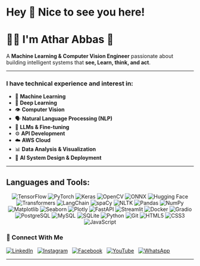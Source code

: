 # Hey 👋 Nice to see you here!

# 👨‍💻 I'm Athar Abbas 🚀

A **Machine Learning & Computer Vision Engineer** passionate about building intelligent systems that **see, Learn, think, and act**.

---

### I have technical experience and interest in:

* 🤖 **Machine Learning**
* 🧠 **Deep Learning**
* 👁️ **Computer Vision**
* 🗣️ **Natural Language Processing (NLP)**
* 🦙 **LLMs & Fine-tuning**
* ⚙️ **API Development**
* ☁️ **AWS Cloud**
* 📊 **Data Analysis & Visualization**
* 🎯 **AI System Design & Deployment**

---
## Languages and Tools:

<p align="center">
  <!-- ML/DL -->
  <img src="https://img.shields.io/badge/TensorFlow-FF6F00?style=flat&logo=tensorflow&logoColor=white" title="TensorFlow">
  <img src="https://img.shields.io/badge/PyTorch-EE4C2C?style=flat&logo=pytorch&logoColor=white" title="PyTorch">
  <img src="https://img.shields.io/badge/Keras-D00000?style=flat&logo=keras&logoColor=white" title="Keras">
  <img src="https://img.shields.io/badge/OpenCV-5C3EE8?style=flat&logo=opencv&logoColor=white" title="OpenCV">
  <img src="https://img.shields.io/badge/ONNX-005CED?style=flat&logo=onnx&logoColor=white" title="ONNX">
  
  <!-- NLP/LLM -->
  <img src="https://img.shields.io/badge/Hugging%20Face-FFD21E?style=flat&logo=huggingface&logoColor=black" title="Hugging Face">
  <img src="https://img.shields.io/badge/Transformers-FFA500?style=flat" title="Transformers">
  <img src="https://img.shields.io/badge/LangChain-00A67D?style=flat" title="LangChain">
  <img src="https://img.shields.io/badge/spaCy-09A3D5?style=flat&logo=spacy&logoColor=white" title="spaCy">
  <img src="https://img.shields.io/badge/NLTK-0099E5?style=flat" title="NLTK">
  
  <!-- Data -->
  <img src="https://img.shields.io/badge/Pandas-150458?style=flat&logo=pandas&logoColor=white" title="Pandas">
  <img src="https://img.shields.io/badge/NumPy-013243?style=flat&logo=numpy&logoColor=white" title="NumPy">
  <img src="https://img.shields.io/badge/Matplotlib-11557C?style=flat&logo=matplotlib&logoColor=white" title="Matplotlib">
  <img src="https://img.shields.io/badge/Seaborn-5B8BFF?style=flat" title="Seaborn">
  <img src="https://img.shields.io/badge/Plotly-3F4F75?style=flat&logo=plotly&logoColor=white" title="Plotly">
  
  <!-- Deployment -->
  <img src="https://img.shields.io/badge/FastAPI-009688?style=flat&logo=fastapi&logoColor=white" title="FastAPI">
  <img src="https://img.shields.io/badge/Streamlit-FF4B4B?style=flat&logo=streamlit&logoColor=white" title="Streamlit">
  <img src="https://img.shields.io/badge/Docker-2496ED?style=flat&logo=docker&logoColor=white" title="Docker">
  <img src="https://img.shields.io/badge/Gradio-FF6B6B?style=flat" title="Gradio">
  
  <!-- Databases -->
  <img src="https://img.shields.io/badge/PostgreSQL-4169E1?style=flat&logo=postgresql&logoColor=white" title="PostgreSQL">
  <img src="https://img.shields.io/badge/MySQL-4479A1?style=flat&logo=mysql&logoColor=white" title="MySQL">
  <img src="https://img.shields.io/badge/SQLite-003B57?style=flat&logo=sqlite&logoColor=white" title="SQLite">
  
  <!-- Core -->
  <img src="https://img.shields.io/badge/Python-3776AB?style=flat&logo=python&logoColor=white" title="Python">
  <img src="https://img.shields.io/badge/Git-F05032?style=flat&logo=git&logoColor=white" title="Git">
  <img src="https://img.shields.io/badge/HTML5-E34F26?style=flat&logo=html5&logoColor=white" title="HTML5">
  <img src="https://img.shields.io/badge/CSS3-1572B6?style=flat&logo=css3&logoColor=white" title="CSS3">
  <img src="https://img.shields.io/badge/JavaScript-F7DF1E?style=flat&logo=javascript&logoColor=black" title="JavaScript">
</p>

### 🔗 Connect With Me

[![LinkedIn](https://img.shields.io/badge/LinkedIn-Connect-blue?logo=linkedin)](www.linkedin.com/in/atharabbas-993-lnkdn)  
[![Instagram](https://img.shields.io/badge/Instagram-Follow-red?logo=instagram)](https://www.instagram.com/)  
[![Facebook](https://img.shields.io/badge/Facebook-Connect-blue?logo=facebook)]([https://www.facebook.com/](https://www.facebook.com/profile.php?id=100091578665438))  
[![YouTube](https://img.shields.io/badge/YouTube-Subscribe-red?logo=youtube)]([https://www.youtube.com/](https://www.youtube.com/@atharabbas993-s4x))  
[![WhatsApp](https://img.shields.io/badge/WhatsApp-Chat-green?logo=whatsapp)](03039150007)

---
